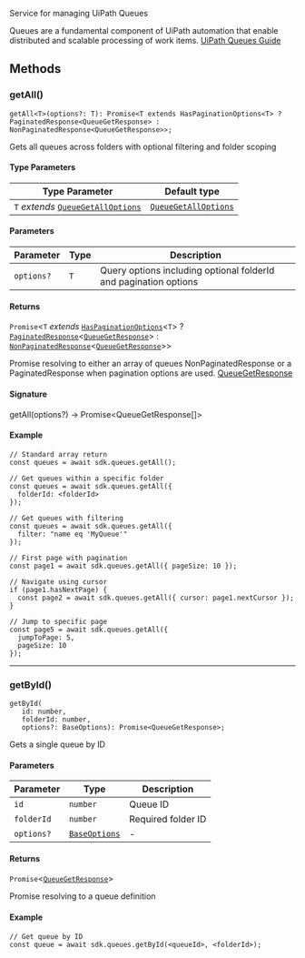 Service for managing UiPath Queues

Queues are a fundamental component of UiPath automation that enable distributed and scalable processing of work items. [UiPath Queues Guide](https://docs.uipath.com/orchestrator/automation-cloud/latest/user-guide/about-queues-and-transactions)

## Methods

### getAll()

```
getAll<T>(options?: T): Promise<T extends HasPaginationOptions<T> ? PaginatedResponse<QueueGetResponse> : NonPaginatedResponse<QueueGetResponse>>;
```

Gets all queues across folders with optional filtering and folder scoping

#### Type Parameters

| Type Parameter                                                               | Default type                                                   |
| ---------------------------------------------------------------------------- | -------------------------------------------------------------- |
| `T` *extends* [`QueueGetAllOptions`](../../type-aliases/QueueGetAllOptions/) | [`QueueGetAllOptions`](../../type-aliases/QueueGetAllOptions/) |

#### Parameters

| Parameter  | Type | Description                                                      |
| ---------- | ---- | ---------------------------------------------------------------- |
| `options?` | `T`  | Query options including optional folderId and pagination options |

#### Returns

`Promise`\<`T` *extends* [`HasPaginationOptions`](../../type-aliases/HasPaginationOptions/)\<`T`> ? [`PaginatedResponse`](../PaginatedResponse/)\<[`QueueGetResponse`](../QueueGetResponse/)> : [`NonPaginatedResponse`](../NonPaginatedResponse/)\<[`QueueGetResponse`](../QueueGetResponse/)>>

Promise resolving to either an array of queues NonPaginatedResponse or a PaginatedResponse when pagination options are used. [QueueGetResponse](../QueueGetResponse/)

#### Signature

getAll(options?) → Promise\<QueueGetResponse[]>

#### Example

```
// Standard array return
const queues = await sdk.queues.getAll();

// Get queues within a specific folder
const queues = await sdk.queues.getAll({ 
  folderId: <folderId>
});

// Get queues with filtering
const queues = await sdk.queues.getAll({ 
  filter: "name eq 'MyQueue'"
});

// First page with pagination
const page1 = await sdk.queues.getAll({ pageSize: 10 });

// Navigate using cursor
if (page1.hasNextPage) {
  const page2 = await sdk.queues.getAll({ cursor: page1.nextCursor });
}

// Jump to specific page
const page5 = await sdk.queues.getAll({
  jumpToPage: 5,
  pageSize: 10
});
```

______________________________________________________________________

### getById()

```
getById(
   id: number, 
   folderId: number, 
   options?: BaseOptions): Promise<QueueGetResponse>;
```

Gets a single queue by ID

#### Parameters

| Parameter  | Type                             | Description        |
| ---------- | -------------------------------- | ------------------ |
| `id`       | `number`                         | Queue ID           |
| `folderId` | `number`                         | Required folder ID |
| `options?` | [`BaseOptions`](../BaseOptions/) | -                  |

#### Returns

`Promise`\<[`QueueGetResponse`](../QueueGetResponse/)>

Promise resolving to a queue definition

#### Example

```
// Get queue by ID 
const queue = await sdk.queues.getById(<queueId>, <folderId>);
```
